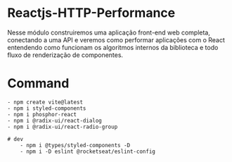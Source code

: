 # Reactjs-HTTP-Performance
Nesse módulo construiremos uma aplicação front-end web completa, conectando a uma API e veremos como performar aplicações com o React entendendo como funcionam os algoritmos internos da biblioteca e todo fluxo de renderização de componentes.

# Command
    - npm create vite@latest
    - npm i styled-components
    - npm i phosphor-react
    - npm i @radix-ui/react-dialog
    - npm i @radix-ui/react-radio-group
    
    # dev
        - npm i @types/styled-components -D
        - npm i -D eslint @rocketseat/eslint-config